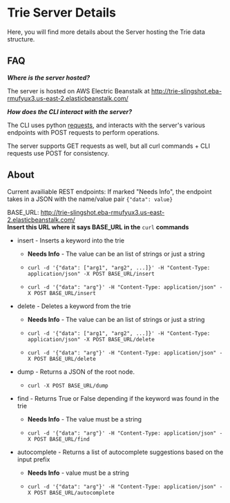 # Trie Server Details
Here, you will find more details about the Server hosting the Trie data structure.

## FAQ
***Where is the server hosted?***

The server is hosted on AWS Electric Beanstalk at http://trie-slingshot.eba-rmufyux3.us-east-2.elasticbeanstalk.com/

***How does the CLI interact with the server?***

The CLI uses python [requests](https://docs.python-requests.org/en/master/), and interacts with the server's various endpoints with POST requests to perform operations.

The server supports GET requests as well, but all curl commands + CLI requests use POST for consistency.

## About

Current availiable REST endpoints:
If marked "Needs Info", the endpoint takes in a JSON with the name/value pair `{"data": value}`

BASE_URL: <http://trie-slingshot.eba-rmufyux3.us-east-2.elasticbeanstalk.com/><br />
**Insert this URL where it says BASE_URL in the** `curl` **commands**

* insert - Inserts a keyword into the trie
    * **Needs Info** - The value can be an list of strings or just a string

    * `curl -d '{"data": ["arg1", "arg2", ...]}' -H "Content-Type: application/json" -X POST BASE_URL/insert`

    * `curl -d '{"data": "arg"}' -H "Content-Type: application/json" -X POST BASE_URL/insert`

* delete - Deletes a keyword from the trie
    * **Needs Info** - The value can be an list of strings or just a string

    * `curl -d '{"data": ["arg1", "arg2", ...]}' -H "Content-Type: application/json" -X POST BASE_URL/delete`

    * `curl -d '{"data": "arg"}' -H "Content-Type: application/json" -X POST BASE_URL/delete`


* dump - Returns a JSON of the root node.
    * `curl -X POST BASE_URL/dump`

* find - Returns True or False depending if the keyword was found in the trie
    * **Needs Info** - The value must be a string

    * `curl -d '{"data": "arg"}' -H "Content-Type: application/json" -X POST BASE_URL/find`

* autocomplete - Returns a list of autocomplete suggestions based on the input prefix
    * **Needs Info** - value must be a string

    * `curl -d '{"data": "arg"}' -H "Content-Type: application/json" -X POST BASE_URL/autocomplete`

